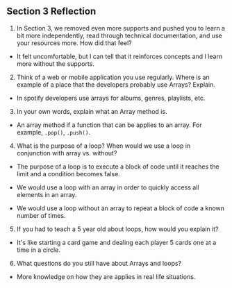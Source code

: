 ## Section 3 Reflection

1. In Section 3, we removed even more supports and pushed you to learn a bit more independently, read through technical documentation, and use your resources more. How did that feel?

* It felt uncomfortable, but I can tell that it reinforces concepts and I learn more without the supports.

2. Think of a web or mobile application you use regularly. Where is an example of a place that the developers probably use Arrays? Explain.

* In spotify developers use arrays for albums, genres, playlists, etc.

3. In your own words, explain what an Array method is.

* An array method if a function that can be applies to an array. For example, `.pop()`, `.push()`.

4. What is the purpose of a loop? When would we use a loop in conjunction with array vs. without?

* The purpose of a loop is to execute a block of code until it reaches the limit and a condition becomes false.

* We would use a loop with an array in order to quickly access all elements in an array.

* We would use a loop without an array to repeat a block of code a known number of times.

5. If you had to teach a 5 year old about loops, how would you explain it?

* It's like starting a card game and dealing each player 5 cards one at a time in a circle.

6. What questions do you still have about Arrays and loops?

* More knowledge on how they are applies in real life situations.

